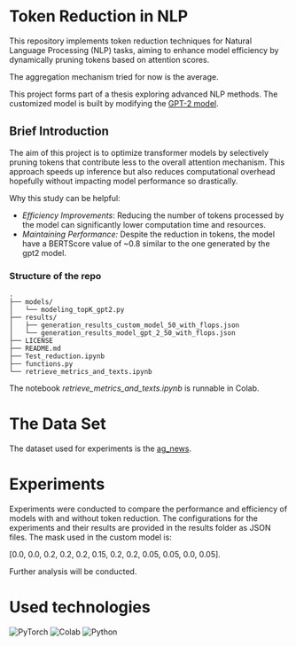 # Token Reduction in NLP

This repository implements token reduction techniques for Natural Language Processing (NLP) tasks, aiming to enhance model efficiency by dynamically pruning tokens based on attention scores.

The aggregation mechanism tried for now is the average.

This project forms part of a thesis exploring advanced NLP methods. The customized model is built by modifying the [GPT-2 model](https://github.com/openai/gpt-2).

## Brief Introduction
The aim of this project is to optimize transformer models by selectively pruning tokens that contribute less to the overall attention mechanism. This approach speeds up inference but also reduces computational overhead hopefully without impacting model performance so drastically.

Why this study can be helpful:

- *Efficiency Improvements*: Reducing the number of tokens processed by the model can significantly lower computation time and resources.
- *Maintaining Performance:* Despite the reduction in tokens, the model have a BERTScore value of ~0.8 similar to the one generated by the gpt2 model.


### Structure of the repo

    .
    ├── models/
    │   └── modeling_topK_gpt2.py
    ├── results/
    │   ├── generation_results_custom_model_50_with_flops.json
    │   └── generation_results_model_gpt_2_50_with_flops.json
    ├── LICENSE
    ├── README.md
    ├── Test_reduction.ipynb
    ├── functions.py
    └── retrieve_metrics_and_texts.ipynb

The notebook *retrieve_metrics_and_texts.ipynb* is runnable in Colab.

# The Data Set
The dataset used for experiments is the [ag_news](https://paperswithcode.com/dataset/ag-news).

# Experiments
Experiments were conducted to compare the performance and efficiency of models with and without token reduction. The configurations for the experiments and their results are provided in the results folder as JSON files.
The mask used in the custom model is:

[0.0, 0.0, 0.2, 0.2, 0.2, 0.15, 0.2, 0.2, 0.05, 0.05, 0.0, 0.05].

Further analysis will be conducted.


# Used technologies

![PyTorch](https://img.shields.io/badge/PyTorch-EE4C2C?style=for-the-badge&logo=pytorch&logoColor=white)
 ![Colab](https://img.shields.io/badge/Colab-F9AB00?style=for-the-badge&logo=googlecolab&color=525252)
 ![Python](https://img.shields.io/badge/Python-FFD43B?style=for-the-badge&logo=python&logoColor=blue)
